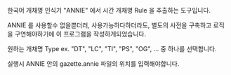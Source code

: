 한국어 개채명 인식기 "ANNIE" 에서 시간 개채명 Rule 을 추출하는 도구입니다.

ANNIE 를 사용할수 없을뿐더러, 사용가능하다하더라도, 별도의 사전을 구축하고 로직을 구연해야하기에 이 프로그램을 작성하게되었습니다.

원하는 개채명 Type ex. "DT", "LC", "TI", "PS", "OG", ... 중 하나를 선택합니다.

실행시 ANNIE 안의 gazette.annie 파일의 위치를 입력해야합니다.